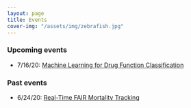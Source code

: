 ```yaml
---
layout: page
title: Events
cover-img: "/assets/img/zebrafish.jpg"
---
```


### Upcoming events

* 7/16/20: [Machine Learning for Drug Function Classification](machine_learning_for_drug_function_classification)

&NewLine;

### Past events

* 6/24/20: [Real-Time FAIR Mortality Tracking](real-time_fair_mortality_tracking)
